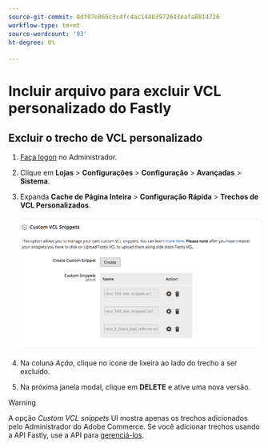 ```yaml
---
source-git-commit: 0df07e865c3c4fc4ac14483972643eafa8814726
workflow-type: tm+mt
source-wordcount: '93'
ht-degree: 0%

---
```

# Incluir arquivo para excluir VCL personalizado do Fastly

## Excluir o trecho de VCL personalizado

1. [Faça logon](/help/get-started/onboarding.md#access-your-admin-panel) no Administrador.

1. Clique em **Lojas** > **Configurações** > **Configuração** > **Avançadas** > **Sistema**.

1. Expanda **Cache de Página Inteira** > **Configuração Rápida** > **Trechos de VCL Personalizados**.

   ![Gerenciar trechos de VCL personalizados](/help/assets/cdn/fastly-manage-snippets.png)

1. Na coluna _Ação_, clique no ícone de lixeira ao lado do trecho a ser excluído.

1. Na próxima janela modal, clique em **DELETE** e ative uma nova versão.

>[!WARNING]
>
>A opção _Custom VCL snippets_ UI mostra apenas os trechos adicionados pelo Administrador do Adobe Commerce. Se você adicionar trechos usando a API Fastly, use a API para [gerenciá-los](/help/cloud-guide/cdn/fastly-vcl-custom-snippets.md#manage-vcl-using-the-api).
